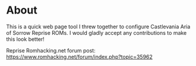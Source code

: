 # About
This is a quick web page tool I threw together to configure Castlevania Aria of Sorrow Reprise ROMs. I would gladly accept any contributions to make this look better!

Reprise Romhacking.net forum post: https://www.romhacking.net/forum/index.php?topic=35962
